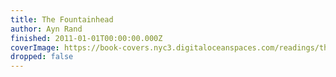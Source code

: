 ```yaml
---
title: The Fountainhead
author: Ayn Rand
finished: 2011-01-01T00:00:00.000Z
coverImage: https://book-covers.nyc3.digitaloceanspaces.com/readings/the-fountainhead-01.jpg
dropped: false
---
```


